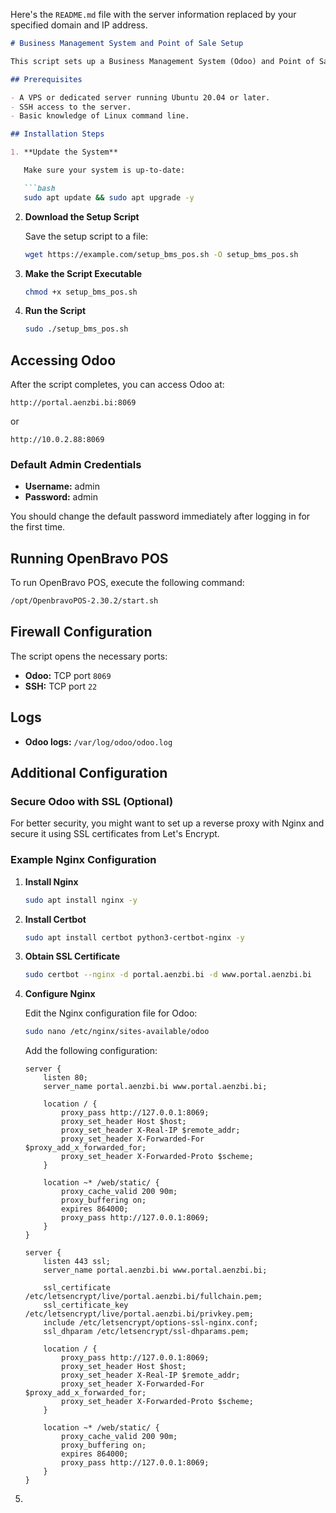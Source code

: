 Here's the `README.md` file with the server information replaced by your specified domain and IP address.

```markdown
# Business Management System and Point of Sale Setup

This script sets up a Business Management System (Odoo) and Point of Sale (OpenBravo POS) on an Ubuntu server.

## Prerequisites

- A VPS or dedicated server running Ubuntu 20.04 or later.
- SSH access to the server.
- Basic knowledge of Linux command line.

## Installation Steps

1. **Update the System**

   Make sure your system is up-to-date:

   ```bash
   sudo apt update && sudo apt upgrade -y
   ```

2. **Download the Setup Script**

   Save the setup script to a file:

   ```bash
   wget https://example.com/setup_bms_pos.sh -O setup_bms_pos.sh
   ```

3. **Make the Script Executable**

   ```bash
   chmod +x setup_bms_pos.sh
   ```

4. **Run the Script**

   ```bash
   sudo ./setup_bms_pos.sh
   ```

## Accessing Odoo

After the script completes, you can access Odoo at:

```
http://portal.aenzbi.bi:8069
```

or

```
http://10.0.2.88:8069
```

### Default Admin Credentials

- **Username:** admin
- **Password:** admin

You should change the default password immediately after logging in for the first time.

## Running OpenBravo POS

To run OpenBravo POS, execute the following command:

```bash
/opt/OpenbravoPOS-2.30.2/start.sh
```

## Firewall Configuration

The script opens the necessary ports:

- **Odoo:** TCP port `8069`
- **SSH:** TCP port `22`

## Logs

- **Odoo logs:** `/var/log/odoo/odoo.log`

## Additional Configuration

### Secure Odoo with SSL (Optional)

For better security, you might want to set up a reverse proxy with Nginx and secure it using SSL certificates from Let's Encrypt.

### Example Nginx Configuration

1. **Install Nginx**

   ```bash
   sudo apt install nginx -y
   ```

2. **Install Certbot**

   ```bash
   sudo apt install certbot python3-certbot-nginx -y
   ```

3. **Obtain SSL Certificate**

   ```bash
   sudo certbot --nginx -d portal.aenzbi.bi -d www.portal.aenzbi.bi
   ```

4. **Configure Nginx**

   Edit the Nginx configuration file for Odoo:

   ```bash
   sudo nano /etc/nginx/sites-available/odoo
   ```

   Add the following configuration:

   ```nginx
   server {
       listen 80;
       server_name portal.aenzbi.bi www.portal.aenzbi.bi;

       location / {
           proxy_pass http://127.0.0.1:8069;
           proxy_set_header Host $host;
           proxy_set_header X-Real-IP $remote_addr;
           proxy_set_header X-Forwarded-For $proxy_add_x_forwarded_for;
           proxy_set_header X-Forwarded-Proto $scheme;
       }

       location ~* /web/static/ {
           proxy_cache_valid 200 90m;
           proxy_buffering on;
           expires 864000;
           proxy_pass http://127.0.0.1:8069;
       }
   }

   server {
       listen 443 ssl;
       server_name portal.aenzbi.bi www.portal.aenzbi.bi;

       ssl_certificate /etc/letsencrypt/live/portal.aenzbi.bi/fullchain.pem;
       ssl_certificate_key /etc/letsencrypt/live/portal.aenzbi.bi/privkey.pem;
       include /etc/letsencrypt/options-ssl-nginx.conf;
       ssl_dhparam /etc/letsencrypt/ssl-dhparams.pem;

       location / {
           proxy_pass http://127.0.0.1:8069;
           proxy_set_header Host $host;
           proxy_set_header X-Real-IP $remote_addr;
           proxy_set_header X-Forwarded-For $proxy_add_x_forwarded_for;
           proxy_set_header X-Forwarded-Proto $scheme;
       }

       location ~* /web/static/ {
           proxy_cache_valid 200 90m;
           proxy_buffering on;
           expires 864000;
           proxy_pass http://127.0.0.1:8069;
       }
   }
   ```

5.
